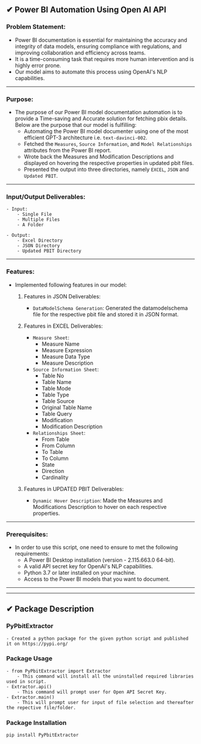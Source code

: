 ## ✔ Power BI Automation Using Open AI API
### Problem Statement:
- Power BI documentation is essential for maintaining the accuracy and integrity of data models, ensuring compliance with regulations, and improving collaboration and efficiency across teams. 
- It is a time-consuming task that requires more human intervention and is highly error prone. 
- Our model aims to automate this process using OpenAI's NLP capabilities. 
		
****

### Purpose:
- The purpose of our Power BI model documentation automation is to provide a Time-saving and Accurate solution for fetching pbix details. Below are the purpose that our model is fulfilling:
    - Automating the Power BI model documenter using one of the most efficient GPT-3 architecture i.e. `text-davinci-002`.
    - Fetched the `Measures`, `Source Information`, and `Model Relationships` attributes from the Power BI report.
    - Wrote back the Measures and Modification Descriptions and displayed on hovering the respective properties in updated pbit files.
    - Presented the output into three directories, namely `EXCEL`, `JSON` and `Updated PBIT`.

****

### Input/Output Deliverables:
```
- Input: 
    - Single File
    - Multiple Files
    - A Folder

- Output:
    - Excel Directory
    - JSON Directory
    - Updated PBIT Directory
```

****

### Features:
- Implemented following features in our model:
    1.	Features in JSON Deliverables:
        - `DataModelSchema Generation`: Generated the datamodelschema file for the respective pbit file and stored it in JSON format.

    2.	Features in EXCEL Deliverables:
        - `Measure Sheet`:
            - Measure Name
            - Measure Expression
            - Measure Data Type
            - Measure Description
        - `Source Information Sheet`:
            - Table No
            - Table Name
            - Table Mode
            - Table Type
            - Table Source
            - Original Table Name
            - Table Query
            - Modification
            - Modification Description
        - `Relationships Sheet`:
            - From Table
            - From Column
            - To Table
            - To Column
            - State
            - Direction
            - Cardinality

    3.	Features in UPDATED PBIT Deliverables:
        - `Dynamic Hover Description`: Made the Measures and Modifications Description to hover on each respective properties.

****

### Prerequisites:
- In order to use this script, one need to ensure to met the following requirements:
    - A Power BI Desktop installation (version - 2.115.663.0 64-bit).
    - A valid API secret key for OpenAI's NLP capabilities.
    - Python 3.7 or later installed on your machine.
    - Access to the Power BI models that you want to document.

****
****

## ✔ Package Description
### PyPbitExtractor
    - Created a python package for the given python script and published it on https://pypi.org/

### Package Usage
```
- from PyPbitExtractor import Extractor
    - This command will install all the uninstalled required libraries used in script.
- Extractor.api()
    - This command will prompt user for Open API Secret Key.
- Extractor.main()
    - This will prompt user for input of file selection and thereafter the repective file/folder.
```

### Package Installation
```bash
pip install PyPbitExtractor
```